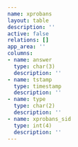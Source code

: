 ```yaml
---
name: xprobans
layout: table
description: ''
active: false
relations: []
app_area: ''
columns:
- name: answer
  type: char(3)
  description: ''
- name: tstamp
  type: timestamp
  description: ''
- name: type
  type: char(2)
  description: ''
- name: xprobans_sid
  type: int(4)
  description: ''
---
```



